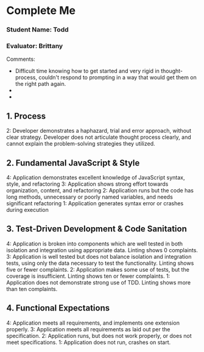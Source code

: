 # Complete Me
### Student Name: Todd
### Evaluator: Brittany

Comments:
* Difficult time knowing how to get started and very rigid in thought-process, couldn't respond to prompting in a way that would get them on the right path again.
*
*

## 1. Process

2: Developer demonstrates a haphazard, trial and error approach, without clear strategy. Developer does not articulate thought process clearly, and cannot explain the problem-solving strategies they utilized.

## 2. Fundamental JavaScript & Style

4: Application demonstrates excellent knowledge of JavaScript syntax, style, and refactoring
3: Application shows strong effort towards organization, content, and refactoring
2: Application runs but the code has long methods, unnecessary or poorly named variables, and needs significant refactoring
1: Application generates syntax error or crashes during execution

## 3. Test-Driven Development & Code Sanitation

4: Application is broken into components which are well tested in both isolation and integration using appropriate data. Linting shows 0 complaints.
3: Application is well tested but does not balance isolation and integration tests, using only the data necessary to test the functionality. Linting shows five or fewer complaints.
2: Application makes some use of tests, but the coverage is insufficient. Linting shows ten or fewer complaints.
1: Application does not demonstrate strong use of TDD. Linting shows more than ten complaints.

## 4. Functional Expectations

4: Application meets all requirements, and implements one extension properly.
3: Application meets all requirements as laid out per the specification.
2: Application runs, but does not work properly, or does not meet specifications.
1: Application does not run, crashes on start.
